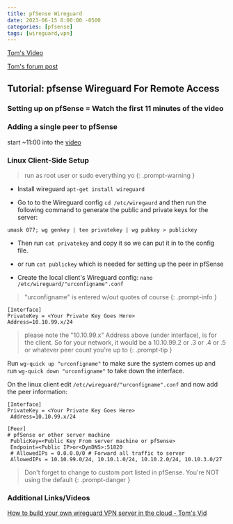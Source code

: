 ```yaml
---
title: pfSense Wireguard
date: 2023-06-15 8:00:00 -0500
categories: [pfsense]
tags: [wireguard,vpn]
---
```




[Tom's Video](https://www.youtube.com/watch?v=8jQ5UE_7xds)

[Tom's forum post](https://forums.lawrencesystems.com/t/getting-started-building-your-own-wireguard-vpn-server/7425)

## Tutorial: pfsense Wireguard For Remote Access

### Setting up on pfSense = Watch the first 11 minutes of the video

### Adding a single peer to pfSense

start ~11:00 into the [video](https://www.youtube.com/watch?v=8jQ5UE_7xds)

### Linux Client-Side Setup

> run as root user or sudo everything yo
{: .prompt-warning }

* Install wireguard
`apt-get install wireguard`

* Go to to the Wireguard config `cd /etc/wiregaurd` and then run the following command to generate the public and private keys for the server:

```terminal
umask 077; wg genkey | tee privatekey | wg pubkey > publickey
```

* Then run `cat privatekey` and copy it so we can put it in to the config file.
* or run `cat publickey` which is needed for setting up the peer in pfSense

* Create the local client's Wireguard config:
`nano /etc/wireguard/"urconfigname".conf`

> "urconfigname" is entered w/out quotes of course
{: .prompt-info }

```terminal
[Interface]
PrivateKey = <Your Private Key Goes Here>
Address=10.10.99.x/24
```

> please note the "10.10.99.x" Address above (under interface), is for the client.  So for your network, it would be a 10.10.99.2 or .3 or .4 or .5 or whatever peer count you're up to
{: .prompt-tip }

Run `wg-quick up "urconfigname"` to make sure the system comes up and run `wg-quick down "urconfigname"` to take down the interface.

On the linux client edit `/etc/wireguard/"urconfigname".conf` and now add the peer information:

```terminal
[Interface]
PrivateKey = <Your Private Key Goes Here>
 Address=10.10.99.x/24

[Peer]
# pfSense or other server machine
 PublicKey=<Public Key From server machine or pfSense>
 Endpoint=<Public IP>or<DynDNS>:51820
 # AllowedIPs = 0.0.0.0/0 # Forward all traffic to server
 AllowedIPs = 10.10.99.0/24, 10.10.1.0/24, 10.10.2.0/24, 10.10.3.0/27
```

> Don't forget to change to custom port listed in pfSense.  You're NOT using the default
{: .prompt-danger }


### Additional Links/Videos

[How to build your own wireguard VPN server in the cloud - Tom's Vid](https://www.youtube.com/watch?v=7yC-gJtl9mQ)